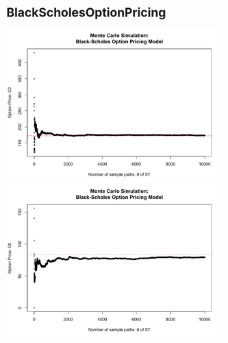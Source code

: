 # BlackScholesOptionPricing


<img src="https://github.com/yumaloop/BlackScholesOptionPricing/blob/main/figures/BSCallOptionMC1.png">

<img src="https://github.com/yumaloop/BlackScholesOptionPricing/blob/main/figures/BSCallOptionMC2.png">
